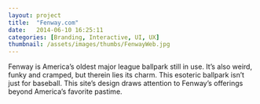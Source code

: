 ```yaml
---
layout: project
title:  "Fenway.com"
date:   2014-06-10 16:25:11
categories: [Branding, Interactive, UI, UX]
thumbnail: /assets/images/thumbs/FenwayWeb.jpg
---
```


Fenway is America’s oldest major league ballpark still in use. It’s also weird, funky and cramped, but therein lies its charm. This esoteric ballpark isn’t just for baseball. This site’s design draws attention to Fenway’s offerings beyond America’s favorite pastime.

